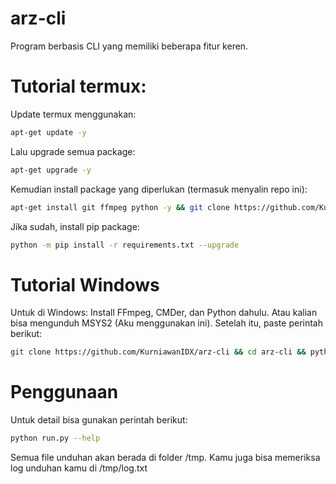 # arz-cli
Program berbasis CLI yang memiliki beberapa fitur keren.
# Tutorial termux:
Update termux menggunakan:
```sh
apt-get update -y
```
Lalu upgrade semua package:
```sh
apt-get upgrade -y
```
Kemudian install package yang diperlukan (termasuk menyalin repo ini):
```sh
apt-get install git ffmpeg python -y && git clone https://github.com/KurniawanIDX/arz-cli && cd arz-cli
```
Jika sudah, install pip package:
```sh
python -m pip install -r requirements.txt --upgrade
```

# Tutorial Windows
Untuk di Windows:
Install FFmpeg, CMDer, dan Python dahulu.
Atau kalian bisa mengunduh MSYS2 (Aku menggunakan ini).
Setelah itu, paste perintah berikut:
```sh
git clone https://github.com/KurniawanIDX/arz-cli && cd arz-cli && python -m pip install -r requirements.txt --upgrade
```

# Penggunaan
Untuk detail bisa gunakan perintah berikut:
```sh
python run.py --help
```

Semua file unduhan akan berada di folder /tmp.
Kamu juga bisa memeriksa log unduhan kamu di /tmp/log.txt

